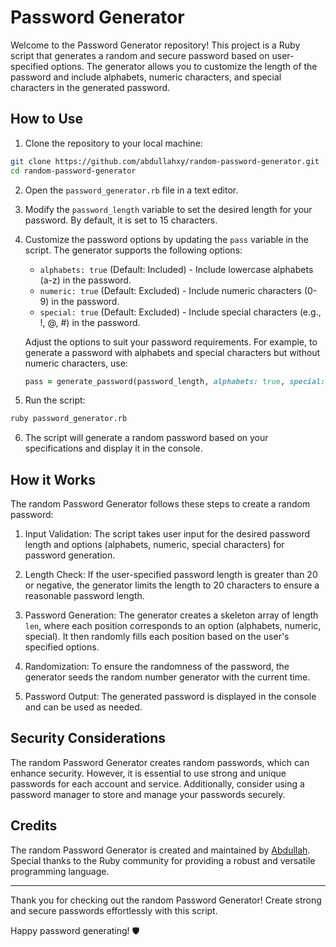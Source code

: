 # Password Generator

Welcome to the Password Generator repository! This project is a Ruby script that generates a random and secure password based on user-specified options. The generator allows you to customize the length of the password and include alphabets, numeric characters, and special characters in the generated password.

## How to Use

1. Clone the repository to your local machine:

```bash
git clone https://github.com/abdullahxy/random-password-generator.git
cd random-password-generator
```

2. Open the `password_generator.rb` file in a text editor.

3. Modify the `password_length` variable to set the desired length for your password. By default, it is set to 15 characters.

4. Customize the password options by updating the `pass` variable in the script. The generator supports the following options:

   - `alphabets: true` (Default: Included) - Include lowercase alphabets (a-z) in the password.
   - `numeric: true` (Default: Excluded) - Include numeric characters (0-9) in the password.
   - `special: true` (Default: Excluded) - Include special characters (e.g., !, @, #) in the password.

   Adjust the options to suit your password requirements. For example, to generate a password with alphabets and special characters but without numeric characters, use:

   ```ruby
   pass = generate_password(password_length, alphabets: true, special: true)
   ```

5. Run the script:

```bash
ruby password_generator.rb
```

6. The script will generate a random password based on your specifications and display it in the console.

## How it Works

The random Password Generator follows these steps to create a random password:

1. Input Validation: The script takes user input for the desired password length and options (alphabets, numeric, special characters) for password generation.

2. Length Check: If the user-specified password length is greater than 20 or negative, the generator limits the length to 20 characters to ensure a reasonable password length.

3. Password Generation: The generator creates a skeleton array of length `len`, where each position corresponds to an option (alphabets, numeric, special). It then randomly fills each position based on the user's specified options.

4. Randomization: To ensure the randomness of the password, the generator seeds the random number generator with the current time.

5. Password Output: The generated password is displayed in the console and can be used as needed.

## Security Considerations

The random Password Generator creates random passwords, which can enhance security. However, it is essential to use strong and unique passwords for each account and service. Additionally, consider using a password manager to store and manage your passwords securely.

## Credits

The random Password Generator is created and maintained by [Abdullah](https://github.com/Abdullahxz). Special thanks to the Ruby community for providing a robust and versatile programming language.

---

Thank you for checking out the random Password Generator! Create strong and secure passwords effortlessly with this script.

Happy password generating! 🛡️
